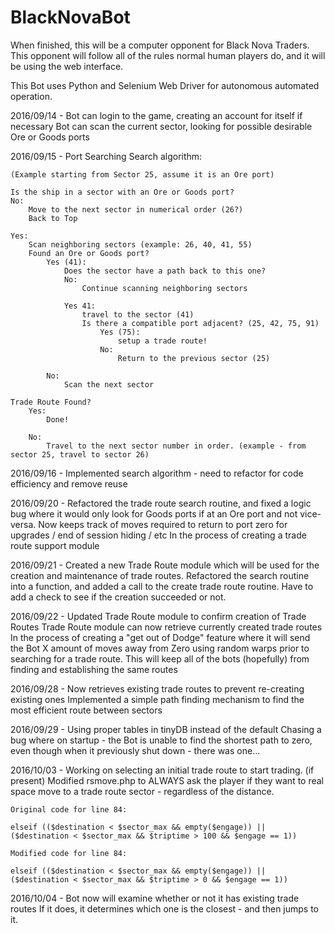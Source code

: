 # BlackNovaBot

When finished, this will be a computer opponent for Black Nova Traders.
This opponent will follow all of the rules normal human players do,
and it will be using the web interface.

This Bot uses Python and Selenium Web Driver for autonomous automated operation.


2016/09/14 -
Bot can login to the game, creating an account for itself if necessary
Bot can scan the current sector, looking for possible desirable Ore or Goods ports

2016/09/15 - Port Searching
Search algorithm:
```
(Example starting from Sector 25, assume it is an Ore port)

Is the ship in a sector with an Ore or Goods port?
No:
	Move to the next sector in numerical order (26?)
	Back to Top

Yes:
	Scan neighboring sectors (example: 26, 40, 41, 55)
	Found an Ore or Goods port?
		Yes (41):
		 	Does the sector have a path back to this one?
		 	No:
		 		Continue scanning neighboring sectors

			Yes 41:
				travel to the sector (41)
				Is there a compatible port adjacent? (25, 42, 75, 91)
					Yes (75):
						setup a trade route!
					No:
						Return to the previous sector (25)

		No:
			Scan the next sector

Trade Route Found?
	Yes:
		Done!

	No:
		Travel to the next sector number in order. (example - from sector 25, travel to sector 26)
```
2016/09/16 - Implemented search algorithm - need to refactor for code efficiency and remove reuse

2016/09/20 - Refactored the trade route search routine, and fixed a logic bug where it would only
look for Goods ports if at an Ore port and not vice-versa.
Now keeps track of moves required to return to port zero for upgrades / end of session hiding / etc
In the process of creating a trade route support module

2016/09/21 - Created a new Trade Route module which will be used for the creation and maintenance
of trade routes.
Refactored the search routine into a function, and added a call to the create trade route
routine.  Have to add a check to see if the creation succeeded or not.

2016/09/22 - Updated Trade Route module to confirm creation of Trade Routes
Trade Route module can now retrieve currently created trade routes
In the process of creating a "get out of Dodge" feature where it will send the Bot X amount of moves away
from Zero using random warps prior to searching for a trade route.
This will keep all of the bots (hopefully) from finding and establishing the same routes

2016/09/28 - Now retrieves existing trade routes to prevent re-creating existing ones
Implemented a simple path finding mechanism to find the most efficient route between sectors

2016/09/29 - Using proper tables in tinyDB instead of the default
Chasing a bug where on startup - the Bot is unable to find the shortest path to zero, even though
when it previously shut down - there was one...

2016/10/03 - Working on selecting an initial trade route to start trading. (if present)
Modified rsmove.php to ALWAYS ask the player if they want to real space move to a trade route sector -
regardless of the distance.

```
Original code for line 84:

elseif (($destination < $sector_max && empty($engage)) || ($destination < $sector_max && $triptime > 100 && $engage == 1))

Modified code for line 84:

elseif (($destination < $sector_max && empty($engage)) || ($destination < $sector_max && $triptime > 0 && $engage == 1))
```

2016/10/04 - Bot now will examine whether or not it has existing trade routes
If it does, it determines which one is the closest - and then jumps to it.
